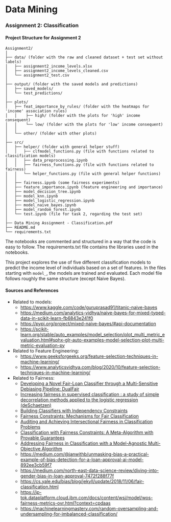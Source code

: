 # Data Mining

### Assignment 2: Classification

#### Project Structure for Assignment 2
```
Assignment2/
│
├── data/ (folder with the raw and cleaned dataset + test set without labels)
│   ├── assignment2_income_levels.xlsx
│   ├── assignment2_income_levels_cleaned.csv
│   └── assignment2_test.csv
│
├── output/ (folder with the saved models and predictions)
│   ├── saved_models/ 
│   └── test_predictions/ 
│       
├── plots/
│   ├── feat_importance_by_rules/ (folder with the heatmaps for 'income' association rules)
│   │    ├── high/ (folder with the plots for 'high' income consequent)
│   │    └── low/ (folder with the plots for 'low' income consequent)
│   │ 
│   └── other/ (folder with other plots)   
│
├── src/
│   ├── helper/ (folder with general helper stuff)
│   │   ├── clfmodel_functions.py (file with functions related to classification models)
│   │   ├── data_preprocessing.ipynb
│   │   ├── fairness_functions.py (file with functions related to fairness)
│   │   └── helper_functions.py (file with general helper functions)
│   │
│   ├── fairness.ipynb (some fairness experiments)
│   ├── feature_importance.ipynb (feature engineering and importance)
│   ├── model_decision_tree.ipynb
│   ├── model_knn.ipynb
│   ├── model_logistic_regression.ipynb
│   ├── model_naive_bayes.ipynb
│   ├── model_random_forest.ipynb
│   └── test.ipynb (file for task 2, regarding the test set)
│
├── Data Mining Assignment - Classification.pdf
├── README.md
└── requirements.txt
```

The notebooks are commented and structured in a way that the code is easy to follow. 
The requirements.txt file contains the libraries used in the notebooks.

This project explores the use of five different classification models to predict the income level of individuals based on a set of features.
In the files starting with `model_`, the models are trained and evaluated.
Each model file follows roughly the same structure (except Naive Bayes).

#### Sources and References

- Related to models:
  - https://www.kaggle.com/code/guruprasad91/titanic-naive-bayes
  - https://medium.com/analytics-vidhya/naive-bayes-for-mixed-typed-data-in-scikit-learn-fb6843e241f0
  - https://pypi.org/project/mixed-naive-bayes/#api-documentation
  - https://scikit-learn.org/stable/auto_examples/model_selection/plot_multi_metric_evaluation.html#sphx-glr-auto-examples-model-selection-plot-multi-metric-evaluation-py
- Related to Feature Engineering:
  - https://www.geeksforgeeks.org/feature-selection-techniques-in-machine-learning/
  - https://www.analyticsvidhya.com/blog/2020/10/feature-selection-techniques-in-machine-learning/
- Related to Fairness:
  - [Developing a Novel Fair-Loan Classifier through a
      Multi-Sensitive Debiasing Pipeline: DualFair](https://cap.csail.mit.edu/sites/default/files/research-pdfs/make-04-00011-v2.pdf)
  - [Increasing fairness in supervised classification : a study of
simple decorrelation methods applied to the logistic regression (deSchaetzen)](https://dial.uclouvain.be/downloader/downloader.php?pid=thesis%3A30729&datastream=PDF_01&cover=cover-mem)
  - [Building Classifiers with Independency Constraints
](https://www.win.tue.nl/~mpechen/publications/pubs/CaldersICDM09.pdf)
  - [Fairness Constraints: Mechanisms for Fair Classification
](https://proceedings.mlr.press/v54/zafar17a/zafar17a.pdf)
  - [Auditing and Achieving Intersectional Fairness in Classification
Problems](https://arxiv.org/pdf/1911.01468.pdf)
  - [Classification with Fairness Constraints:
A Meta-Algorithm with Provable Guarantees](https://arxiv.org/pdf/1806.06055.pdf)
  - [Addressing Fairness in Classification with a Model-Agnostic Multi-Objective
Algorithm
](https://proceedings.mlr.press/v161/padh21a/padh21a.pdf)
  - https://medium.com/@janwithb/unmasking-bias-a-practical-example-of-bias-detection-for-a-loan-approval-ai-model-892ee3cb59f7
  - https://medium.com/north-east-data-science-review/diving-into-gender-bias-in-loan-approval-7472f288f77f
  - https://cs.yale.edu/bias/blog/jekyll/update/2018/11/06/fair-classification.html
  - https://jp-tok.dataplatform.cloud.ibm.com/docs/content/wsj/model/wos-fairness-metrics-ovr.html?context=cpdaas
  - https://machinelearningmastery.com/random-oversampling-and-undersampling-for-imbalanced-classification/
